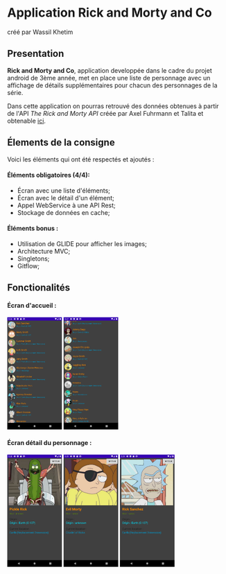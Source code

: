 # Application Rick and Morty and Co
créé par Wassil Khetim

## Presentation

**Rick and Morty and Co**, application developpée dans le cadre du projet android de 3ème année, met en place une liste de personnage avec un affichage de détails supplémentaires pour chacun des personnages de la série.

Dans cette application on pourras retrouvé des données obtenues à partir de l'API *The Rick and Morty API* créée par Axel Fuhrmann et Talita et obtenable [ici](https://rickandmortyapi.com/).

## Élements de la consigne

Voici les éléments qui ont été respectés et ajoutés :

#### Éléments obligatoires (4/4):

- Écran avec une liste d'éléments;
- Écran avec le détail d'un élément;
- Appel WebService à une API Rest;
- Stockage de données en cache;

#### Éléments bonus :

- Utilisation de GLIDE pour afficher les images;
- Architecture MVC;
- Singletons;
- Gitflow;

## Fonctionalités

#### Écran d'accueil :

<p float="left">
  <img src=https://github.com/Wassangota/Android3A/blob/master/Screenshots/Screenshot_1590081995.png width=25%>
  <img src=https://github.com/Wassangota/Android3A/blob/master/Screenshots/Screenshot_1590082067.png width=25%>
</p>

#### Écran détail du personnage :

<p float="left">
  <img src=https://github.com/Wassangota/Android3A/blob/master/Screenshots/Screenshot_1590082126.png width=25%>
  <img src=https://github.com/Wassangota/Android3A/blob/master/Screenshots/Screenshot_1590082151.png width=25%>
  <img src=https://github.com/Wassangota/Android3A/blob/master/Screenshots/Screenshot_1590082160.png width=25%>
</p>
